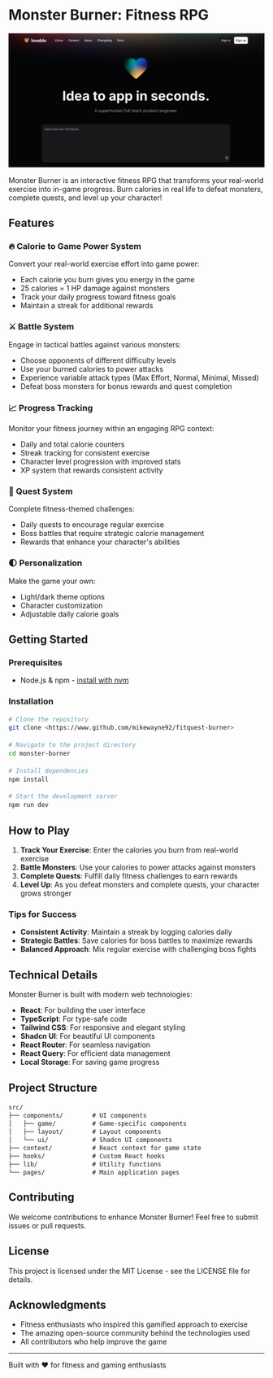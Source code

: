 
# Monster Burner: Fitness RPG

![Monster Burner](public/og-image.png)

Monster Burner is an interactive fitness RPG that transforms your real-world exercise into in-game progress. Burn calories in real life to defeat monsters, complete quests, and level up your character!

## Features

### 🔥 Calorie to Game Power System

Convert your real-world exercise effort into game power:
- Each calorie you burn gives you energy in the game
- 25 calories = 1 HP damage against monsters
- Track your daily progress toward fitness goals
- Maintain a streak for additional rewards

### ⚔️ Battle System

Engage in tactical battles against various monsters:
- Choose opponents of different difficulty levels
- Use your burned calories to power attacks
- Experience variable attack types (Max Effort, Normal, Minimal, Missed)
- Defeat boss monsters for bonus rewards and quest completion

### 📈 Progress Tracking

Monitor your fitness journey within an engaging RPG context:
- Daily and total calorie counters
- Streak tracking for consistent exercise
- Character level progression with improved stats
- XP system that rewards consistent activity

### 🎯 Quest System

Complete fitness-themed challenges:
- Daily quests to encourage regular exercise
- Boss battles that require strategic calorie management
- Rewards that enhance your character's abilities

### 🌓 Personalization

Make the game your own:
- Light/dark theme options
- Character customization
- Adjustable daily calorie goals

## Getting Started

### Prerequisites

- Node.js & npm - [install with nvm](https://github.com/nvm-sh/nvm#installing-and-updating)

### Installation

```sh
# Clone the repository
git clone <https://www.github.com/mikewayne92/fitquest-burner>

# Navigate to the project directory
cd monster-burner

# Install dependencies
npm install

# Start the development server
npm run dev
```

## How to Play

1. **Track Your Exercise**: Enter the calories you burn from real-world exercise
2. **Battle Monsters**: Use your calories to power attacks against monsters
3. **Complete Quests**: Fulfill daily fitness challenges to earn rewards
4. **Level Up**: As you defeat monsters and complete quests, your character grows stronger

### Tips for Success

- **Consistent Activity**: Maintain a streak by logging calories daily
- **Strategic Battles**: Save calories for boss battles to maximize rewards
- **Balanced Approach**: Mix regular exercise with challenging boss fights

## Technical Details

Monster Burner is built with modern web technologies:

- **React**: For building the user interface
- **TypeScript**: For type-safe code
- **Tailwind CSS**: For responsive and elegant styling
- **Shadcn UI**: For beautiful UI components
- **React Router**: For seamless navigation
- **React Query**: For efficient data management
- **Local Storage**: For saving game progress

## Project Structure

```
src/
├── components/        # UI components
│   ├── game/          # Game-specific components
│   ├── layout/        # Layout components
│   └── ui/            # Shadcn UI components
├── context/           # React context for game state
├── hooks/             # Custom React hooks
├── lib/               # Utility functions
└── pages/             # Main application pages
```

## Contributing

We welcome contributions to enhance Monster Burner! Feel free to submit issues or pull requests.

## License

This project is licensed under the MIT License - see the LICENSE file for details.

## Acknowledgments

- Fitness enthusiasts who inspired this gamified approach to exercise
- The amazing open-source community behind the technologies used
- All contributors who help improve the game

---

Built with ♥ for fitness and gaming enthusiasts

